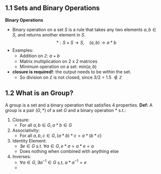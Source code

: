 ## 1.1 Sets and Binary Operations
**Binary Operations**
- Binary operation on a set $S$ is a rule that takes any two elements $a, b \in S$, and returns another element in $S$.
$$* : S \times S \rightarrow S, \hspace{1em} (a,b) \rightarrow a * b$$
- Examples:
	- Addition on $\mathbb{Z}$: $a + b$
	- Matrix multiplication on 2 x 2 matrices
	- Minimum operation on a set: $\text{min}(a,b)$
- **closure is required!**: the output needs to be within the set.
	- So division on $\mathbb{Z}$ is not closed, since 3/2 = 1.5 $\not \in \mathbb{Z}$
## 1.2 What is an Group?
A group is a set and a binary operation that satisfies 4 properties. 
**Def:** A group is a pair $(G, *)$ of a set $G$ and a binary operation $*$ s.t.:
1. Closure:
	- For all $a,b \in G, a * b \in G$
2. Associativity:
	- For all $a,b,c \in G, (a*b)*c = a*(b*c)$
3. Identity Element:
	- $\exists e \in G$ s.t. $\forall a \in G, e*a = a*e = a$
	- Does nothing when combined with anything else
4. Inverses:
	- $\forall a \in G, \exists a^{-1} \in G$ s.t. $a*a^{-1} = e$
	- 
